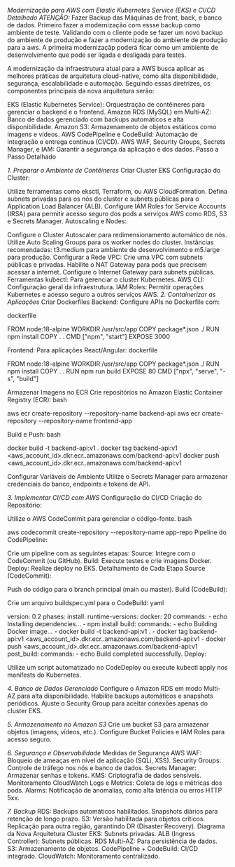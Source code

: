 *Modernização para AWS com Elastic Kubernetes Service (EKS) e CI/CD Detalhado*
*ATENÇÃO:*
Fazer Backup das Máquinas de front, back, e banco de dados.
 Primeiro fazer a modernização com essse backup como ambiente de teste.
 Validando com o cliente pode se fazer um novo backup do ambiente de produção e fazer a modernização do ambiente de produção para a aws. A primeira modernizaçãp poderá ficar como um ambiente de desenvolvimento que pode ser ligada e desligada para testes.

A modernização da infraestrutura atual para a AWS busca aplicar as melhores práticas de arquitetura cloud-native, como alta disponibilidade, segurança, escalabilidade e automação. Seguindo essas diretrizes, os componentes principais da nova arquitetura serão:

EKS (Elastic Kubernetes Service): Orquestração de contêineres para gerenciar o backend e o frontend.
Amazon RDS (MySQL) em Multi-AZ: Banco de dados gerenciado com backups automáticos e alta disponibilidade.
Amazon S3: Armazenamento de objetos estáticos como imagens e vídeos.
AWS CodePipeline e CodeBuild: Automação de integração e entrega contínua (CI/CD).
AWS WAF, Security Groups, Secrets Manager, e IAM: Garantir a segurança da aplicação e dos dados.
Passo a Passo Detalhado

*1. Preparar o Ambiente de Contêineres*
Criar Cluster EKS
Configuração do Cluster:

Utilize ferramentas como eksctl, Terraform, ou AWS CloudFormation.
Defina subnets privadas para os nós do cluster e subnets públicas para o Application Load Balancer (ALB).
Configure IAM Roles for Service Accounts (IRSA) para permitir acesso seguro dos pods a serviços AWS como RDS, S3 e Secrets Manager.
Autoscaling e Nodes:

Configure o Cluster Autoscaler para redimensionamento automático de nós.
Utilize Auto Scaling Groups para os worker nodes do cluster.
Instâncias recomendadas: t3.medium para ambiente de desenvolvimento e m5.large para produção.
Configurar a Rede
VPC:
Crie uma VPC com subnets públicas e privadas.
Habilite o NAT Gateway para pods que precisem acessar a internet.
Configure o Internet Gateway para subnets públicas.
Ferramentas
kubectl: Para gerenciar o cluster Kubernetes.
AWS CLI: Configuração geral da infraestrutura.
IAM Roles: Permitir operações Kubernetes e acesso seguro a outros serviços AWS.
*2. Containerizar as Aplicações*
Criar Dockerfiles
Backend:
Configure APIs no Dockerfile com:

dockerfile

FROM node:18-alpine
WORKDIR /usr/src/app
COPY package*.json ./
RUN npm install
COPY . .
CMD ["npm", "start"]
EXPOSE 3000

Frontend:
Para aplicações React/Angular:
dockerfile

FROM node:18-alpine
WORKDIR /usr/src/app
COPY package*.json ./
RUN npm install
COPY . .
RUN npm run build
EXPOSE 80
CMD ["npx", "serve", "-s", "build"]

Armazenar Imagens no ECR
Crie repositórios no Amazon Elastic Container Registry (ECR):
bash

aws ecr create-repository --repository-name backend-api
aws ecr create-repository --repository-name frontend-app

Build e Push:
bash

docker build -t backend-api:v1 .
docker tag backend-api:v1 <aws_account_id>.dkr.ecr.<region>.amazonaws.com/backend-api:v1
docker push <aws_account_id>.dkr.ecr.<region>.amazonaws.com/backend-api:v1

Configurar Variáveis de Ambiente
Utilize o Secrets Manager para armazenar credenciais do banco, endpoints e tokens de API.

*3. Implementar CI/CD com AWS*
Configuração do CI/CD
Criação do Repositório:

Utilize o AWS CodeCommit para gerenciar o código-fonte.
bash

aws codecommit create-repository --repository-name app-repo
Pipeline do CodePipeline:

Crie um pipeline com as seguintes etapas:
Source: Integre com o CodeCommit (ou GitHub).
Build: Execute testes e crie imagens Docker.
Deploy: Realize deploy no EKS.
Detalhamento de Cada Etapa
Source (CodeCommit):

Push do código para o branch principal (main ou master).
Build (CodeBuild):

Crie um arquivo buildspec.yml para o CodeBuild:
yaml

version: 0.2
phases:
  install:
    runtime-versions:
      docker: 20
    commands:
      - echo Installing dependencies...
      - npm install
  build:
    commands:
      - echo Building Docker image...
      - docker build -t backend-api:v1 .
      - docker tag backend-api:v1 <aws_account_id>.dkr.ecr.<region>.amazonaws.com/backend-api:v1
      - docker push <aws_account_id>.dkr.ecr.<region>.amazonaws.com/backend-api:v1
  post_build:
    commands:
      - echo Build completed successfully.
Deploy:

Utilize um script automatizado no CodeDeploy ou execute kubectl apply nos manifests do Kubernetes.

*4. Banco de Dados Gerenciado*
Configure o Amazon RDS em modo Multi-AZ para alta disponibilidade.
Habilite backups automáticos e snapshots periódicos.
Ajuste o Security Group para aceitar conexões apenas do cluster EKS.

*5. Armazenamento no Amazon S3*
Crie um bucket S3 para armazenar objetos (imagens, vídeos, etc.).
Configure Bucket Policies e IAM Roles para acesso seguro.

*6. Segurança e Observabilidade*
Medidas de Segurança
AWS WAF: Bloqueio de ameaças em nível de aplicação (SQLi, XSS).
Security Groups: Controle de tráfego nos nós e banco de dados.
Secrets Manager: Armazenar senhas e tokens.
KMS: Criptografia de dados sensíveis.
Monitoramento
CloudWatch Logs e Metrics: Coleta de logs e métricas dos pods.
Alarms: Notificação de anomalias, como alta latência ou erros HTTP 5xx.

*7. Backup*
RDS:
Backups automáticos habilitados.
Snapshots diários para retenção de longo prazo.
S3:
Versão habilitada para objetos críticos.
Replicação para outra região, garantindo DR (Disaster Recovery).
Diagrama da Nova Arquitetura
Cluster EKS: Subnets privadas.
ALB (Ingress Controller): Subnets públicas.
RDS Multi-AZ: Para persistência de dados.
S3: Armazenamento de objetos.
CodePipeline + CodeBuild: CI/CD integrado.
CloudWatch: Monitoramento centralizado.
